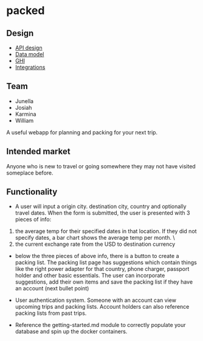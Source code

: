 # packed

## Design

- [API design](docs/apis.md)
- [Data model](docs/data-model.md)
- [GHI](docs/ghi.md)
- [Integrations](docs/integrations.md)

## Team

- Junella
- Josiah
- Karmina
- William

A useful webapp for planning and packing for your next trip.

## Intended market

Anyone who is new to travel or going somewhere they may not have visited someplace before.

## Functionality

- A user will input a origin city. destination city, country and optionally travel dates. When the form is submitted, the user is presented with 3 pieces of info:

1. the average temp for their specified dates in that location. If they did not specify dates, a bar chart shows the average temp per month. \\
2. the current exchange rate from the USD to destination currency

- below the three pieces of above info, there is a button to create a packing list. The packing list page has suggestions which contain things like the right power adapter for that country, phone charger, passport holder and other basic essentials. The user can incorporate suggestions, add their own items and save the packing list if they have an account (next bullet point)
- User authentication system. Someone with an account can view upcoming trips and packing lists. Account holders can also reference packing lists from past trips.

- Reference the getting-started.md module to correctly populate your database and spin up the docker containers.